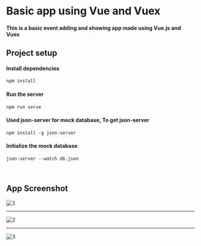 # Basic app using Vue and Vuex

#### This is a basic event adding and showing app made using Vue.js and Vuex

## Project setup

#### Install dependencies
```
npm install
```
#### Run the server
```
npm run serve
```
#### Used json-server for mock database, To get json-server
```
npm install -g json-server
```
#### Initialize the mock database
```
json-server --watch db.json
```

<br>

## App Screenshot

<kbd>
  
  ![1](https://user-images.githubusercontent.com/42015613/55705516-c568f280-5a00-11e9-9306-5d7cd1d00dc1.JPG)
  
</kbd>

<hr>

<kbd>
  
  ![2](https://user-images.githubusercontent.com/42015613/55705538-d1ed4b00-5a00-11e9-8523-b17025a504da.JPG)
  
</kbd>

<hr>

<kbd>
  
  ![3](https://user-images.githubusercontent.com/42015613/55705556-dca7e000-5a00-11e9-82fa-2bbd3c99a421.JPG)
  
</kbd>



